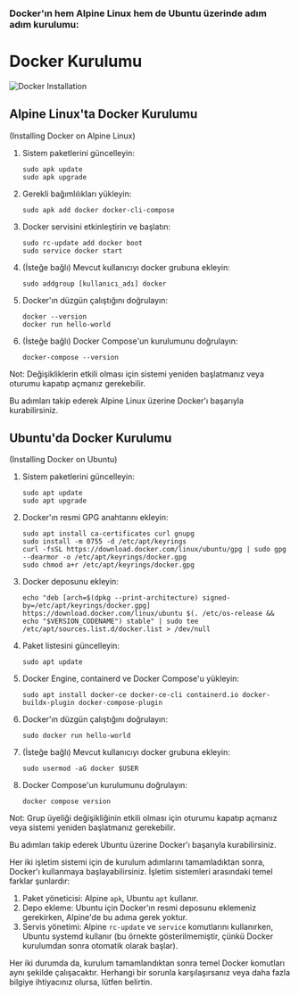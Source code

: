 ### Docker'ın hem Alpine Linux hem de Ubuntu üzerinde adım adım kurulumu:

# Docker Kurulumu
![Docker Installation](/api/placeholder/400/200)

## Alpine Linux'ta Docker Kurulumu
(Installing Docker on Alpine Linux)





1. Sistem paketlerini güncelleyin:
   ```
   sudo apk update
   sudo apk upgrade
   ```

2. Gerekli bağımlılıkları yükleyin:
   ```
   sudo apk add docker docker-cli-compose
   ```

3. Docker servisini etkinleştirin ve başlatın:
   ```
   sudo rc-update add docker boot
   sudo service docker start
   ```

4. (İsteğe bağlı) Mevcut kullanıcıyı docker grubuna ekleyin:
   ```
   sudo addgroup [kullanıcı_adı] docker
   ```

5. Docker'ın düzgün çalıştığını doğrulayın:
   ```
   docker --version
   docker run hello-world
   ```

6. (İsteğe bağlı) Docker Compose'un kurulumunu doğrulayın:
   ```
   docker-compose --version
   ```

Not: Değişikliklerin etkili olması için sistemi yeniden başlatmanız veya oturumu kapatıp açmanız gerekebilir.


Bu adımları takip ederek Alpine Linux üzerine Docker'ı başarıyla kurabilirsiniz.

## Ubuntu'da Docker Kurulumu
(Installing Docker on Ubuntu)





1. Sistem paketlerini güncelleyin:
   ```
   sudo apt update
   sudo apt upgrade
   ```

2. Docker'ın resmi GPG anahtarını ekleyin:
   ```
   sudo apt install ca-certificates curl gnupg
   sudo install -m 0755 -d /etc/apt/keyrings
   curl -fsSL https://download.docker.com/linux/ubuntu/gpg | sudo gpg --dearmor -o /etc/apt/keyrings/docker.gpg
   sudo chmod a+r /etc/apt/keyrings/docker.gpg
   ```

3. Docker deposunu ekleyin:
   ```
   echo "deb [arch=$(dpkg --print-architecture) signed-by=/etc/apt/keyrings/docker.gpg] https://download.docker.com/linux/ubuntu $(. /etc/os-release && echo "$VERSION_CODENAME") stable" | sudo tee /etc/apt/sources.list.d/docker.list > /dev/null
   ```

4. Paket listesini güncelleyin:
   ```
   sudo apt update
   ```

5. Docker Engine, containerd ve Docker Compose'u yükleyin:
   ```
   sudo apt install docker-ce docker-ce-cli containerd.io docker-buildx-plugin docker-compose-plugin
   ```

6. Docker'ın düzgün çalıştığını doğrulayın:
   ```
   sudo docker run hello-world
   ```

7. (İsteğe bağlı) Mevcut kullanıcıyı docker grubuna ekleyin:
   ```
   sudo usermod -aG docker $USER
   ```

8. Docker Compose'un kurulumunu doğrulayın:
   ```
   docker compose version
   ```

Not: Grup üyeliği değişikliğinin etkili olması için oturumu kapatıp açmanız veya sistemi yeniden başlatmanız gerekebilir.


Bu adımları takip ederek Ubuntu üzerine Docker'ı başarıyla kurabilirsiniz.

Her iki işletim sistemi için de kurulum adımlarını tamamladıktan sonra, Docker'ı kullanmaya başlayabilirsiniz. İşletim sistemleri arasındaki temel farklar şunlardır:

1. Paket yöneticisi: Alpine `apk`, Ubuntu `apt` kullanır.
2. Depo ekleme: Ubuntu için Docker'ın resmi deposunu eklemeniz gerekirken, Alpine'de bu adıma gerek yoktur.
3. Servis yönetimi: Alpine `rc-update` ve `service` komutlarını kullanırken, Ubuntu systemd kullanır (bu örnekte gösterilmemiştir, çünkü Docker kurulumdan sonra otomatik olarak başlar).

Her iki durumda da, kurulum tamamlandıktan sonra temel Docker komutları aynı şekilde çalışacaktır. Herhangi bir sorunla karşılaşırsanız veya daha fazla bilgiye ihtiyacınız olursa, lütfen belirtin.
